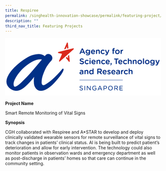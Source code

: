 ```yaml
---
title: Respiree
permalink: /singhealth-innovation-showcase/permalink/featuring-project/respiree/
description: ""
third_nav_title: Featuring Projects
---
```

![astar Singapore](/images/astar%20singapore.png) 


**Project Name**

 Smart Remote Monitoring of Vital Signs

**Synopsis**

CGH collaborated with Respiree and A\*STAR to develop and deploy clinically validated wearable sensors for remote surveillance of vital signs to track changes in patients’ clinical status. AI is being built to predict patient’s deterioration and allow for early intervention. The technology could also monitor patients in observation wards and emergency department as well as post-discharge in patients’ homes so that care can continue in the community setting.